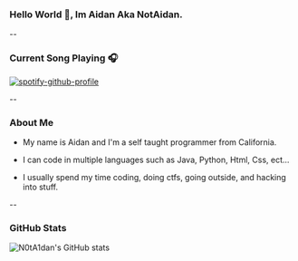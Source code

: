 ### Hello World 👋, Im Aidan Aka NotAidan.

--

### Current Song Playing 🎧

[![spotify-github-profile](https://spotify-github-profile.vercel.app/api/view?uid=dv50lpdjrcb0zn4paj4bu8c8c&cover_image=true&theme=novatorem)](https://open.spotify.com/user/dv50lpdjrcb0zn4paj4bu8c8c)

--
### About Me

- My name is Aidan and I'm a self taught programmer from California.

- I can code in multiple languages such as Java, Python, Html, Css, ect...

- I usually spend my time coding, doing ctfs, going outside, and hacking into stuff.


--

### GitHub Stats

![N0tA1dan's GitHub stats](https://github-readme-stats.vercel.app/api?username=N0tA1dan&show_icons=true&theme=dark)
